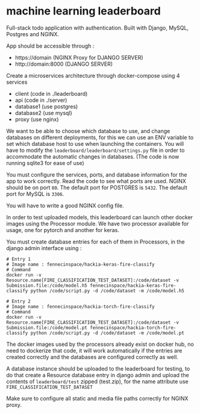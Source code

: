 # machine learning leaderboard

Full-stack todo application with authentication. Built with Django, MySQL, Postgres and NGINX.

App should be accessible through : 

- https://domain (NGINX Proxy for DJANGO SERVER)
- http://domain:8000 (DJANGO SERVER)

Create a microservices architecture through docker-compose using 4 services

- client (code in ./leaderboard)
- api (code in ./server)
- database1 (use postgres)
- database2 (use mysql)
- proxy (use nginx)

We want to be able to choose which database to use, and change databases on different deployments, for this we can use an ENV variable to set which database host to use when launching the containers. You will have to modify the `leaderboard/leaderboard/settings.py` file in order to accommodate the automatic changes in databases. (The code is now running sqlite3 for ease of use)

You must configure the services, ports, and database information for the app to work correctly. Read the code to see what ports are used. NGINX should be on port `80`. The default port for POSTGRES is `5432`. The default port for MySQL is `3306`.

You will have to write a good NGINX config file.

In order to test uploaded models, this leaderboard can launch other docker images using the Processor module. We have two processor available for usage, one for pytorch and another for keras.

You must create database entries for each of them in Processors, in the django admin interface using : 


```
# Entry 1
# Image name : fennecinspace/hackia-keras-fire-classify
# Command 
docker run -v Resource.name[FIRE_CLASSIFICATION_TEST_DATASET]:/code/dataset -v Submission.file:/code/model.h5 fennecinspace/hackia-keras-fire-classify python /code/script.py -d /code/dataset -m /code/model.h5

# Entry 2
# Image name : fennecinspace/hackia-torch-fire-classify
# Command 
docker run -v Resource.name[FIRE_CLASSIFICATION_TEST_DATASET]:/code/dataset -v Submission.file:/code/model.pt fennecinspace/hackia-torch-fire-classify python /code/script.py -d /code/dataset -m /code/model.pt
```

The docker images used by the processors already exist on docker hub, no need to dockerize that code, it will work automatically if the entries are created correctly and the databases are configured correctly as well.

A database instance should be uploaded to the leaderboard for testing, to do that create a Resource database entry in django admin and upload the contents of `leaderboard/test` zipped (test.zip), for the name attribute use `FIRE_CLASSIFICATION_TEST_DATASET`

Make sure to configure all static and media file paths correctly for NGINX proxy.
